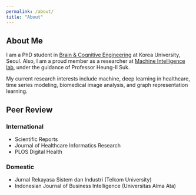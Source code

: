 ```yaml
---
permalink: /about/
title: "About"
---
```


## About Me
I am a PhD student in [Brain & Cognitive Engineering](https://brain.korea.ac.kr) at Korea University, Seoul. Also, I am a proud member as a researcher at [Machine Intelligence lab](https://milab.korea.ac.kr), under the guidance of Professor Heung-Il Suk.

My current research interests include machine, deep learning in healthcare, time series modeling, biomedical image analysis, and graph representation learning.

## Peer Review
### International
- Scientific Reports
- Journal of Healthcare Informatics Research
- PLOS Digital Health

### Domestic
- Jurnal Rekayasa Sistem dan Industri (Telkom University)
- Indonesian Journal of Business Intelligence (Universitas Alma Ata)